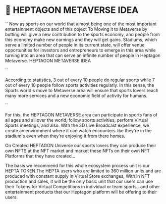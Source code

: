 # 🎈 HEPTAGON METAVERSE IDEA

&#x20;``           Now as sports on our world that almost being one of the most important entertainment objects and of this object To Moving it to Metaverse by butting will give a new contribution to the sports economy, and people from this economy make new earnings and they will get gains. Stadiums, which serve a limited number of people in its current state, will offer venue opportunities for investors and entrepreneurs to emerge in this area while turning into an area that can serve an infinite number of people in Heptagon Metaverse. HEPTAGON METAVERSE IDEA

``

&#x20;            According to statistics, 3 out of every 10 people do regular sports while 7 out of every 10 people follow sports activities regularly. In this sense, the Sports world's move to Metaverse area will ensure that sports lovers reach many more services and a new economic field of activity for humans.&#x20;

``



For this, the HEPTAGON METAVERSE area can participate in sports fans of all ages and all over the world, follow sports activities, perform Virtual Sports meetings, and also. With the 3D Live Broadcast experience, we create an environment where it can watch encounters like they're in the stadium's even when they're enjoying it from there homes.



On Created HEPTAGON Universe our sports lovers they can produce their own NFTS at the NFT market and market these NFTs on their own NFT Platforms that they have created...



&#x20;        The basis we recommend for this whole ecosystem process unit is our HEPTA TOKEN.The HEPTA users who are limited to 360 million units and are produced with constant supply in Virtual Store exchanges, With in NFT production and sales, it will be the only basic unit that our users can use their Tokens for Virtual Competitions in individual or team sports...and other entertainment products that our Heptagon platform will be offering to their users.
